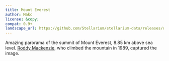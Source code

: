 ```yaml
---
title: Mount Everest
author: Makc
license: &copy;
compat: 0.9+
landscape_url: https://github.com/Stellarium/stellarium-data/releases/download/landscapes/everest.zip
---
```

Amazing parorama of the summit of Mount Everest, 8.85 km above sea level. <a href="http://www.everestviews.com/">Roddy Mackenzie</a>, who climbed the mountain in 1989, captured the image.